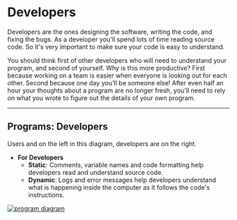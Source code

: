 # Developers

Developers are the ones designing the software, writing the code, and fixing the
bugs. As a developer you'll spend lots of time reading source code. So it's very
important to make sure your code is easy to understand.

You should think first of other developers who will need to understand your
program, and second of yourself. Why is this more productive? First because
working on a team is easier when everyone is looking out for each other. Second
because one day you'll be someone else! After even half an hour your thoughts
about a program are no longer fresh, you'll need to rely on what you wrote to
figure out the details of your own program.

---

## Programs: Developers

Users and on the left in this diagram, developers are on the right.

- **For Developers**
  - **Static**: Comments, variable names and code formatting help developers
    read and understand source code.
  - **Dynamic**: Logs and error messages help developers understand what is
    happening inside the computer as it follows the code's instructions.

[![program diagram](../../assets/a-program.svg)](https://excalidraw.com/#json=40qMI89WByj9Yhhh94Ghg,4zpL-AmDgpnbyFJWJfNQhg)
